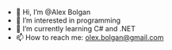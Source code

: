 - 👋 Hi, I’m @Alex Bolgan
- 👀 I’m interested in programming
- 🌱 I’m currently learning C# and .NET
- 📫 How to reach me: olex.bolgan@gmail.com

<!---
olex-01/olex-01 is a ✨ special ✨ repository because its `README.md` (this file) appears on your GitHub profile.
You can click the Preview link to take a look at your changes.
--->
